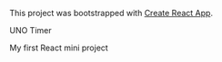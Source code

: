 This project was bootstrapped with [Create React App](https://github.com/facebookincubator/create-react-app).

UNO Timer 

My first React mini project
